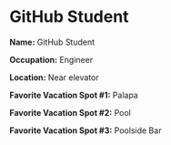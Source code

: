 # GitHub Student

**Name:** GitHub Student

**Occupation:** Engineer

**Location:** Near elevator

**Favorite Vacation Spot #1:** Palapa

**Favorite Vacation Spot #2:** Pool

**Favorite Vacation Spot #3:** Poolside Bar

